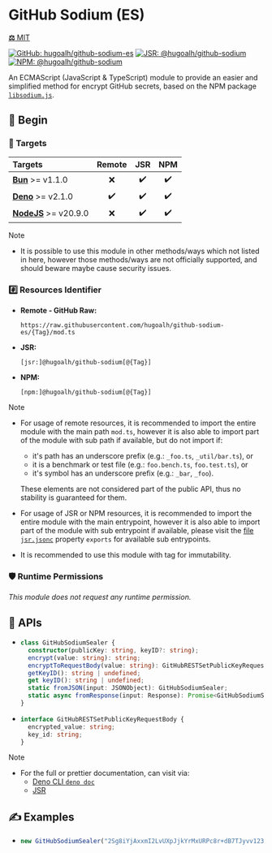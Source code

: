 # GitHub Sodium (ES)

[**⚖️** MIT](./LICENSE.md)

[![GitHub: hugoalh/github-sodium-es](https://img.shields.io/github/v/release/hugoalh/github-sodium-es?label=hugoalh/github-sodium-es&labelColor=181717&logo=github&logoColor=ffffff&sort=semver&style=flat "GitHub: hugoalh/github-sodium-es")](https://github.com/hugoalh/github-sodium-es)
[![JSR: @hugoalh/github-sodium](https://img.shields.io/jsr/v/@hugoalh/github-sodium?label=@hugoalh/github-sodium&labelColor=F7DF1E&logo=jsr&logoColor=000000&style=flat "JSR: @hugoalh/github-sodium")](https://jsr.io/@hugoalh/github-sodium)
[![NPM: @hugoalh/github-sodium](https://img.shields.io/npm/v/@hugoalh/github-sodium?label=@hugoalh/github-sodium&labelColor=CB3837&logo=npm&logoColor=ffffff&style=flat "NPM: @hugoalh/github-sodium")](https://www.npmjs.com/package/@hugoalh/github-sodium)

An ECMAScript (JavaScript & TypeScript) module to provide an easier and simplified method for encrypt GitHub secrets, based on the NPM package [`libsodium.js`](https://www.npmjs.com/package/libsodium-wrappers).

## 🔰 Begin

### 🎯 Targets

| **Targets** | **Remote** | **JSR** | **NPM** |
|:--|:-:|:-:|:-:|
| **[Bun](https://bun.sh/)** >= v1.1.0 | ❌ | ✔️ | ✔️ |
| **[Deno](https://deno.land/)** >= v2.1.0 | ✔️ | ✔️ | ✔️ |
| **[NodeJS](https://nodejs.org/)** >= v20.9.0 | ❌ | ✔️ | ✔️ |

> [!NOTE]
> - It is possible to use this module in other methods/ways which not listed in here, however those methods/ways are not officially supported, and should beware maybe cause security issues.

### #️⃣ Resources Identifier

- **Remote - GitHub Raw:**
  ```
  https://raw.githubusercontent.com/hugoalh/github-sodium-es/{Tag}/mod.ts
  ```
- **JSR:**
  ```
  [jsr:]@hugoalh/github-sodium[@{Tag}]
  ```
- **NPM:**
  ```
  [npm:]@hugoalh/github-sodium[@{Tag}]
  ```

> [!NOTE]
> - For usage of remote resources, it is recommended to import the entire module with the main path `mod.ts`, however it is also able to import part of the module with sub path if available, but do not import if:
>
>   - it's path has an underscore prefix (e.g.: `_foo.ts`, `_util/bar.ts`), or
>   - it is a benchmark or test file (e.g.: `foo.bench.ts`, `foo.test.ts`), or
>   - it's symbol has an underscore prefix (e.g.: `_bar`, `_foo`).
>
>   These elements are not considered part of the public API, thus no stability is guaranteed for them.
> - For usage of JSR or NPM resources, it is recommended to import the entire module with the main entrypoint, however it is also able to import part of the module with sub entrypoint if available, please visit the [file `jsr.jsonc`](./jsr.jsonc) property `exports` for available sub entrypoints.
> - It is recommended to use this module with tag for immutability.

### 🛡️ Runtime Permissions

*This module does not request any runtime permission.*

## 🧩 APIs

- ```ts
  class GitHubSodiumSealer {
    constructor(publicKey: string, keyID?: string);
    encrypt(value: string): string;
    encryptToRequestBody(value: string): GitHubRESTSetPublicKeyRequestBody;
    getKeyID(): string | undefined;
    get keyID(): string | undefined;
    static fromJSON(input: JSONObject): GitHubSodiumSealer;
    static async fromResponse(input: Response): Promise<GitHubSodiumSealer>;
  }
  ```
- ```ts
  interface GitHubRESTSetPublicKeyRequestBody {
    encrypted_value: string;
    key_id: string;
  }
  ```

> [!NOTE]
> - For the full or prettier documentation, can visit via:
>   - [Deno CLI `deno doc`](https://docs.deno.com/runtime/reference/cli/documentation_generator/)
>   - [JSR](https://jsr.io/@hugoalh/github-sodium)

## ✍️ Examples

- ```ts
  new GitHubSodiumSealer("2Sg8iYjAxxmI2LvUXpJjkYrMxURPc8r+dB7TJyvv1234").encrypt("plain-text-secret");
  ```
